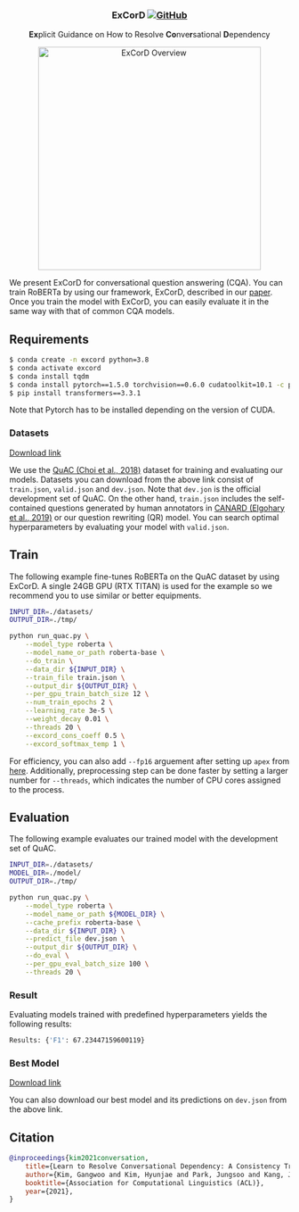 <h3 align="center">
<p>ExCorD
<a href="https://github.com/dmis-lab/excord/blob/master/LICENSE">
   <img alt="GitHub" src="https://img.shields.io/badge/License-MIT-yellow.svg">
</a>
</h3>
<div align="center">
    <p><b>Ex</b>plicit Guidance on How to Resolve <b>Co</b>nve<b>r</b>sational <b>D</b>ependency
</div>

<div align="center">
  <img alt="ExCorD Overview" src="https://github.com/dmis-lab/excord/blob/main/images/ExCorD_overview.png" width="400px">
</div>

We present ExCorD for conversational question answering (CQA). You can train RoBERTa by using our framework, ExCorD, described in our [paper](https://aclanthology.org/2021.acl-long.478/). Once you train the model with ExCorD, you can easily evaluate it in the same way with that of common CQA models.


## Requirements
```bash
$ conda create -n excord python=3.8
$ conda activate excord
$ conda install tqdm
$ conda install pytorch==1.5.0 torchvision==0.6.0 cudatoolkit=10.1 -c pytorch
$ pip install transformers==3.3.1
```
Note that Pytorch has to be installed depending on the version of CUDA.

### Datasets

[Download link](https://drive.google.com/drive/folders/1hMUS4MoN7X01h82VqaHagKBXbebuzngu?usp=sharing)

We use the [QuAC (Choi et al., 2018)](https://quac.ai/) dataset for training and evaluating our models. Datasets you can download from the above link consist of `train.json`, `valid.json` and `dev.json`. Note that `dev.jon` is the official development set of QuAC. On the other hand, `train.json` includes the self-contained questions generated by human annotators in [CANARD (Elgohary et al., 2019)](https://sites.google.com/view/qanta/projects/canard) or our question rewriting (QR) model. You can search optimal hyperparameters by evaluating your model with `valid.json`.

## Train

The following example fine-tunes RoBERTa on the QuAC dataset by using ExCorD. 
A single 24GB GPU (RTX TITAN) is used for the example so we recommend you to use similar or better equipments.

```bash
INPUT_DIR=./datasets/
OUTPUT_DIR=./tmp/

python run_quac.py \
	--model_type roberta \
	--model_name_or_path roberta-base \
	--do_train \
	--data_dir ${INPUT_DIR} \
	--train_file train.json \
	--output_dir ${OUTPUT_DIR} \
	--per_gpu_train_batch_size 12 \
	--num_train_epochs 2 \
	--learning_rate 3e-5 \
	--weight_decay 0.01 \
	--threads 20 \
	--excord_cons_coeff 0.5 \
	--excord_softmax_temp 1 \
```

For efficiency, you can also add `--fp16` arguement after setting up `apex` from [here](https://github.com/NVIDIA/apex). Additionally, preprocessing step can be done faster by setting a larger number for `--threads`, which indicates the number of CPU cores assigned to the process.

## Evaluation

The following example evaluates our trained model with the development set of QuAC.

```bash
INPUT_DIR=./datasets/
MODEL_DIR=./model/
OUTPUT_DIR=./tmp/

python run_quac.py \
	--model_type roberta \
	--model_name_or_path ${MODEL_DIR} \
	--cache_prefix roberta-base \
	--data_dir ${INPUT_DIR} \
	--predict_file dev.json \
	--output_dir ${OUTPUT_DIR} \
	--do_eval \
	--per_gpu_eval_batch_size 100 \
	--threads 20 \
```

### Result
Evaluating models trained with predefined hyperparameters yields the following results:

```bash
Results: {'F1': 67.23447159600119}
```

### Best Model
[Download link](https://drive.google.com/file/d/1Xf0-XUvGi7jgiAAdA5BQLk7p5ikc_wOl/view?usp=sharing)

You can also download our best model and its predictions on `dev.json` from the above link.

## Citation

```bibtex
@inproceedings{kim2021conversation,
    title={Learn to Resolve Conversational Dependency: A Consistency Training Framework for Conversational Question Answering},
    author={Kim, Gangwoo and Kim, Hyunjae and Park, Jungsoo and Kang, Jaewoo},
    booktitle={Association for Computational Linguistics (ACL)},
    year={2021},
}
```
